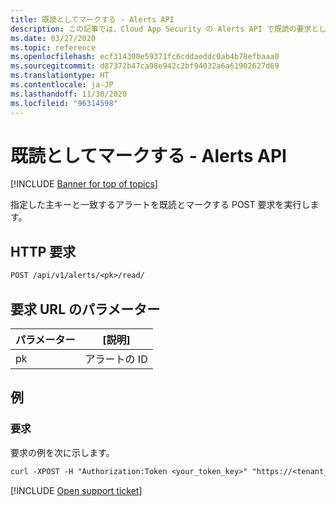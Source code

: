 ```yaml
---
title: 既読としてマークする - Alerts API
description: この記事では、Cloud App Security の Alerts API で既読の要求としてマークする方法について説明します。
ms.date: 03/27/2020
ms.topic: reference
ms.openlocfilehash: ecf314300e59371fc6cddaeddc0ab4b78efbaaa0
ms.sourcegitcommit: d87372b47ca98e942c2bf94032a6a61902627d69
ms.translationtype: HT
ms.contentlocale: ja-JP
ms.lasthandoff: 11/30/2020
ms.locfileid: "96314598"
---
```

# <a name="mark-as-read---alerts-api"></a>既読としてマークする - Alerts API

[!INCLUDE [Banner for top of topics](includes/banner.md)]

指定した主キーと一致するアラートを既読とマークする POST 要求を実行します。

## <a name="http-request"></a>HTTP 要求

```rest
POST /api/v1/alerts/<pk>/read/
```

## <a name="request-url-parameters"></a>要求 URL のパラメーター

| パラメーター | [説明] |
| --- | --- |
| pk | アラートの ID |

## <a name="example"></a>例

### <a name="request"></a>要求

要求の例を次に示します。

```rest
curl -XPOST -H "Authorization:Token <your_token_key>" "https://<tenant_id>.<tenant_region>.contoso.com/api/v1/alerts/<pk>/read/"
```

[!INCLUDE [Open support ticket](includes/support.md)]
